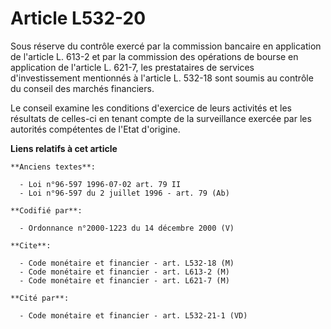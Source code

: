 # Article L532-20

Sous réserve du contrôle exercé par la commission bancaire en application de l'article L. 613-2 et par la commission des
opérations de bourse en application de l'article L. 621-7, les prestataires de services d'investissement mentionnés à
l'article L. 532-18 sont soumis au contrôle du conseil des marchés financiers.

Le conseil examine les conditions d'exercice de leurs activités et les résultats de celles-ci en tenant compte de la
surveillance exercée par les autorités compétentes de l'Etat d'origine.

**Liens relatifs à cet article**

	**Anciens textes**:

	  - Loi n°96-597 1996-07-02 art. 79 II
	  - Loi n°96-597 du 2 juillet 1996 - art. 79 (Ab)

	**Codifié par**:

	  - Ordonnance n°2000-1223 du 14 décembre 2000 (V)

	**Cite**:

	  - Code monétaire et financier - art. L532-18 (M)
	  - Code monétaire et financier - art. L613-2 (M)
	  - Code monétaire et financier - art. L621-7 (M)

	**Cité par**:

	  - Code monétaire et financier - art. L532-21-1 (VD)
